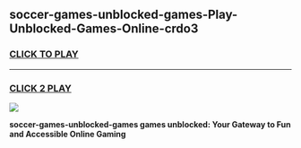 
## soccer-games-unblocked-games-Play-Unblocked-Games-Online-crdo3
<h3>
<a href="https://premium76.site?title=soccer-games-unblocked-games&ref=25A">CLICK TO PLAY</a></h3>
<hr>

<h3>
<a href="https://premium76.site?title=soccer-games-unblocked-games&ref=25A">CLICK 2 PLAY</a>
  
</h3>

<a href="https://premium76.site?title=soccer-games-unblocked-games&ref=25A"><img src="https://clearcache.store/games.png"></a>


**soccer-games-unblocked-games games unblocked: Your Gateway to Fun and Accessible Online Gaming**
